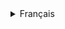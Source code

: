 <details>
  <summary>Français</summary>

# Live Chat

Ce projet a été développé dans le cadre d'une formation où l'étudiant doit développer un POC live chat.

L'application **Live Chat** a pour but dans le cadre du projet de permettre au client de directement communiquer avec le support via par messagerie instantannée.

## Par où commencer ?

Executer la base de donnée en vous rendant à la racine de projet en executant la commande suivante :

```bash
  docker-compose up
```

Puis importer le dossier **back** dans votre IDE dédié (IntelliJ, Eclipse...).

La messagerie instantannée sera accessible via l'url suivant `http://localhost:8081/` (Ouvrir deux onglets pour pouvoir intéragir entre deux personnes).

<details>
  <summary>Les dépendances</summary>

| Dépendance           |                                           Lien                                           |
| :------------------- | :--------------------------------------------------------------------------------------: |
| Springboot JPA       |           https://docs.spring.io/spring-data/jpa/docs/current/reference/html/            |
| Springboot WebSocket |           https://spring.io/guides/gs/messaging-stomp-websocket                          |
| Lombok               |           https://www.baeldung.com/intro-to-project-lombok                               |

</details>
</details>